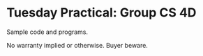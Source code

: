 # Tuesday Practical: Group CS 4D

Sample code and programs.

No warranty implied or otherwise. Buyer beware.
